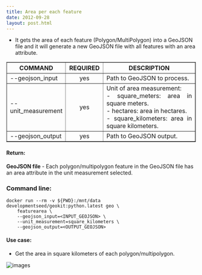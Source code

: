 ```yaml
---
title: Area per each feature
date: 2012-09-28
layout: post.html
---
```


- It gets the area of each feature (Polygon/MultiPolygon) into a GeoJSON file and it will generate a new GeoJSON file with all features with an area attribute.

<table border cellpadding="5px">
	<tr>
		<th style="width: 30%;">COMMAND</th> 
        <th style="width: 20%;">REQUIRED</th> 
        <th style="width: 50%;">DESCRIPTION</th>
	</tr>
	<tr>
		<td style="text-align: justify; vertical-align: middle;">--geojson_input</td> 
        <td style="text-align: center; vertical-align: middle;">yes</td>
        <td style="text-align: justify; vertical-align: middle;">Path to GeoJSON to process.</td>
	</tr>
    <tr>
		<td style="text-align: justify; vertical-align: middle;">--unit_measurement</td> 
        <td style="text-align: center; vertical-align: middle;">yes</td>
        <td style="text-align: justify; vertical-align: middle;">Unit of area measurement: <br/> - square_meters: area in square meters.<br/> - hectares: area in hectares. <br/> - square_kilometers: area in square kilometers.</td>
	</tr>
    <tr>
		<td style="text-align: justify; vertical-align: middle;">--geojson_output</td> 
        <td style="text-align: center; vertical-align: middle;">yes</td>
        <td style="text-align: justify; vertical-align: middle;">Path to GeoJSON output.</td>
	</tr>
</table>

#### Return:

**GeoJSON file** - Each polygon/multipolygon feature in the GeoJSON file has an area attribute in the unit measurement selected.

### Command line:

```
docker run --rm -v ${PWD}:/mnt/data developmentseed/geokit:python.latest geo \
    featurearea \
    --geojson_input=<INPUT_GEOJSON> \
    --unit_measurement=square_kilometers \
    --geojson_output=<OUTPUT_GEOJSON>
```

#### Use case:
- Get the area in square kilometers of each polygon/multipolygon.  

![images](https://user-images.githubusercontent.com/11504548/184227033-e013c324-e7fd-47d6-8fb9-aa0b5225b48e.png)
